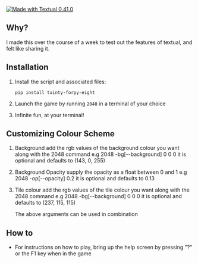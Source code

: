 [![Made with Textual 0.41.0](https://img.shields.io/badge/Made%20with-Textual-blue)](https://github.com/Textualize/textual)

## Why?
I made this over the course of a week to test out the features of textual, and felt like sharing it.

## Installation

1. Install the script and associated files:
    ```
    pip install tuinty-forpy-eight
    ```

2. Launch the game by running `2048` in a terminal of your choice

3. Infinite fun, at your terminal!

## Customizing Colour Scheme

1. Background
    add the rgb values of the background colour you want along with the 2048 command
    e.g 2048 -bg[\--background] 0 0 0
    it is optional and defaults to (143, 0, 255)

2. Background Opacity
    supply the opacity as a float between 0 and 1
    e.g 2048 -op[\--opacity] 0.2
    it is optional and defaults to 0.13

3. Tile colour
    add the rgb values of the tile colour you want along with the 2048 command
    e.g 2048 -bg[\--background] 0 0 0
    it is optional and defaults to (237, 115, 115)

    The above arguments can be used in combination

## How to

- For instructions on how to play, bring up the help screen by pressing "?" or the F1 key when in the game